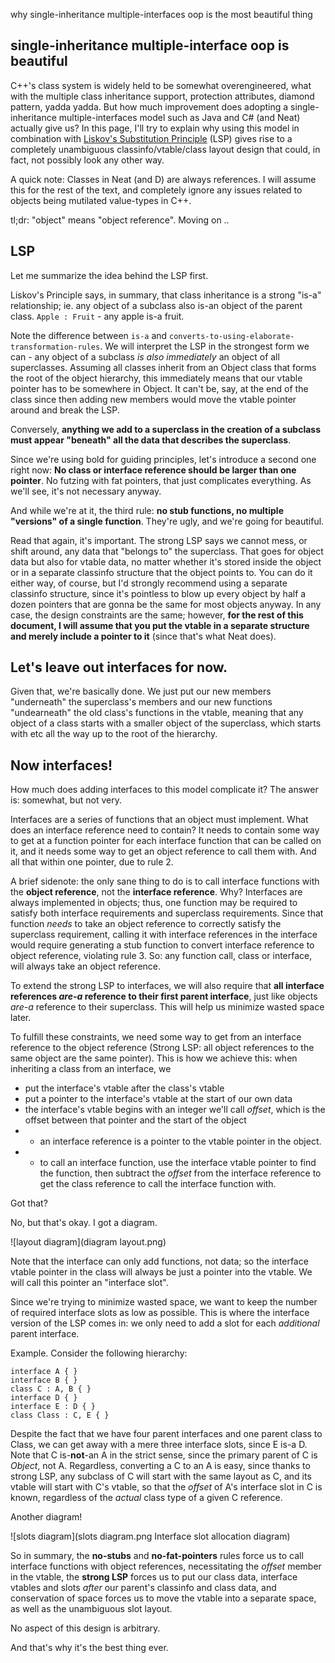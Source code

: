 why single-inheritance multiple-interfaces oop is the most beautiful thing
## single-inheritance multiple-interface oop is beautiful

C++'s class system is widely held to be somewhat overengineered, what with the multiple
class inheritance support, protection attributes, diamond pattern, yadda yadda.
But how much improvement does adopting a single-inheritance multiple-interfaces model such as
Java and C# (and Neat) actually give us? In this page, I'll try to explain why using this model
in combination with [Liskov's Substitution Principle](http://en.wikipedia.org/wiki/Liskov_substitution_principle) (LSP)
gives rise to a completely unambiguous classinfo/vtable/class layout design that could, in fact, not possibly look any other way.

A quick note: Classes in Neat (and D) are always references. I will assume this for the rest of the text,
and completely ignore any issues related to objects being mutilated value-types in C++.

tl;dr: "object" means "object reference". Moving on ..

## LSP

Let me summarize the idea behind the LSP first.

Liskov's Principle says, in summary, that class inheritance is a strong "is-a" relationship;
ie. any object of a subclass also is-an object of the parent class. `Apple : Fruit` - any apple
is-a fruit.

Note the difference between `is-a` and `converts-to-using-elaborate-transformation-rules`.
We will interpret the LSP in the strongest form we can - any object of a subclass _is also immediately_
an object of all superclasses. Assuming all classes inherit from an Object class that forms
the root of the object hierarchy, this immediately means that our vtable pointer has to be somewhere in
Object. It can't be, say, at the end of the class since then adding new members would move the vtable
pointer around and break the LSP.

Conversely, **anything we add to a superclass in the creation of a subclass must appear "beneath" all the data that describes the
superclass**.

Since we're using bold for guiding principles, let's introduce a second one right now:
**No class or interface reference should be larger than one pointer**. No futzing with fat pointers, that just complicates everything.
As we'll see, it's not necessary anyway.

And while we're at it, the third rule:
**no stub functions, no multiple "versions" of a single function**. They're ugly, and we're going for beautiful.

Read that again, it's important. The strong LSP says we cannot mess, or shift around,
any data that "belongs to" the superclass. That goes for object data but also for vtable data,
no matter whether it's stored inside the object or in a separate classinfo structure that the object points to.
You can do it either way, of course, but I'd strongly recommend using a separate classinfo structure, since it's pointless
to blow up every object by half a dozen pointers that are gonna be the same for most objects anyway.
In any case, the design constraints are the same; however, **for the rest of this document, I will assume that you
put the vtable in a separate structure and merely include a pointer to it** (since that's what Neat does).

## Let's leave out interfaces for now.

Given that, we're basically done. We just put our new members "underneath" the superclass's members and our new functions "undearneath"
the old class's functions in the vtable, meaning that any object of a class starts with a smaller object of the superclass, which starts with
etc all the way up to the root of the hierarchy.

## Now interfaces!

How much does adding interfaces to this model complicate it? The answer is: somewhat, but not very.

Interfaces are a series of functions that an object must implement. What does an interface reference need to contain?
It needs to contain some way to get at a function pointer for each interface function that can be called on it, and it
needs some way to get an object reference to call them with. And all that within one pointer, due to rule 2.

A brief sidenote: the only sane thing to do is to call interface functions with the **object reference**, not the **interface reference**.
Why? Interfaces are always implemented in objects; thus, one function may be required to satisfy both interface requirements
and superclass requirements. Since that function _needs_ to take an object reference to correctly satisfy the superclass requirement,
calling it with interface references in the interface would require generating a stub function to convert interface reference
to object reference, violating rule 3. So: any function call, class or interface, will always take an object reference.

To extend the strong LSP to interfaces, we will also require that **all interface references
_are-a_ reference to their first parent interface**, just like objects _are-a_ reference to their superclass. This will
help us minimize wasted space later.

To fulfill these constraints, we need some way to get from an interface reference to the object reference
(Strong LSP: all object references to the same object are the same pointer).
This is how we achieve this: when inheriting a class from an interface, we

* put the interface's vtable after the class's vtable
* put a pointer to the interface's vtable at the start of our own data
* the interface's vtable begins with an integer we'll call _offset_, which is the offset between that pointer and the start of the object
* * an interface reference is a pointer to the vtable pointer in the object.
* * to call an interface function, use the interface vtable pointer to find the function,
then subtract the _offset_ from the interface reference to get the class reference to call the interface function with.

Got that?

No, but that's okay. I got a diagram.

![layout diagram](diagram layout.png)

Note that the interface can only add functions, not data; so the interface vtable pointer in the class will always be just a pointer
into the vtable. We will call this pointer an "interface slot". 

Since we're trying to minimize wasted space, we want to keep the number of required interface slots as low as possible.
This is where the interface version of the LSP comes in: we only need to add a slot for each _additional_ parent interface.

Example. Consider the following hierarchy:

    interface A { }
    interface B { }
    class C : A, B { }
    interface D { }
    interface E : D { }
    class Class : C, E { }

Despite the fact that we have four parent interfaces and one parent class to Class, we can get away with a mere three interface slots,
since E is-a D. Note that C is-**not**-an A in the strict sense, since the primary parent of C is _Object_, not A. Regardless,
converting a C to an A is easy, since thanks to strong LSP, any subclass of C will start with the same layout as C, and its vtable will
start with C's vtable, so that the _offset_ of A's interface slot in C is known, regardless of the _actual_ class type of a given C reference.

Another diagram!

![slots diagram](slots diagram.png Interface slot allocation diagram)

So in summary, the **no-stubs** and **no-fat-pointers** rules force us to call interface functions with object references,
necessitating the _offset_ member in the vtable, the **strong LSP** forces us to put our class data, interface vtables and slots _after_
our parent's classinfo and class data, and conservation of space forces us to move the vtable into a separate space, as well as
the unambiguous slot layout.

No aspect of this design is arbitrary.

And that's why it's the best thing ever.